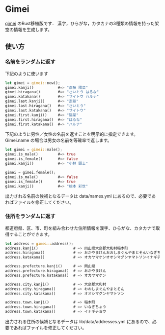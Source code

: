 Gimei
====

[gimei](https://github.com/willnet/gimei) のRust移植版です． 漢字，ひらがな，カタカナの3種類の情報を持った架空の情報を生成します。

## 使い方

### 名前をランダムに返す

下記のように使います

```rust
let gimei = gimei::new();
gimei.kanji()           #=> "斎藤 陽菜"
gimei.hiragana()        #=> "さいとう はるな"
gimei.katakana()        #=> "サイトウ ハルナ"
gimei.last.kanji()      #=> "斎藤"
gimei.last.hiragana()   #=> "さいとう"
gimei.last.katakana()   #=> "サイトウ"
gimei.first.kanji()     #=> "陽菜"
gimei.first.hiragana()  #=> "はるな"
gimei.first.katakana()  #=> "ハルナ"
```

下記のように男性／女性の名前を返すことを明示的に指定できます。Gimei.name の場合は男女の名前を等確率で返します。

```rust
let gimei = gimei::male();
gimei.is_male()         #=> true
gimei.is_female()       #=> false
gimei.kanji()           #=> "小林 顕士"

gimei = gimei.female();
gimei.is_male()         #=> false
gimei.is_female()       #=> true
gimei.kanji()           #=> "根本 彩世"
```

出力される名前の候補となるデータは data/names.yml にあるので、必要であればファイルを修正してください。

### 住所をランダムに返す

都道府県、区、市、町を組み合わせた住所情報を漢字、ひらがな、カタカナで取得することができます。

```rust
let address = gimei::address();
address.kanji()                # => 岡山県大島郡大和村稲木町
address.hiragana()             # => おかやまけんおおしまぐんやまとそんいなぎちょう
address.katakana()             # => オカヤマケンオオシマグンヤマトソンイナギチョウ

address.prefecture.kanji()     # => 岡山県
address.prefecture.hiragana()  # => おかやまけん
address.prefecture.katakana()  # => オカヤマケン

address.city.kanji()           # => 大島郡大和村
address.city.hiragana()        # => おおしまぐんやまとそん
address.city.katakana()        # => オオシマグンヤマトソン

address.town.kanji()           # => 稲木町
address.town.hiragana()        # => いなぎちょう
address.town.katakana()        # => イナギチョウ
```

出力される住所の候補となるデータは lib/data/addresses.yml にあるので、必要であればファイルを修正してください。
